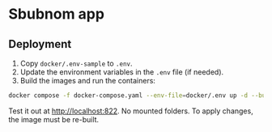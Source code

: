 # Sbubnom app

## Deployment

1. Copy `docker/.env-sample` to `.env`.
2. Update the environment variables in the `.env` file (if needed).
3. Build the images and run the containers:

```sh
docker compose -f docker-compose.yaml --env-file=docker/.env up -d --build
```

Test it out at [http://localhost:822](http://localhost:810). No mounted
folders. To apply changes, the image must be re-built.


